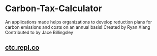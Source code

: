 # Carbon-Tax-Calculator
An applications made helps organizations to develop reduction plans for carbon emissions and costs on an annual basis!
Created by Ryan Xiang
Contributed to by Jace Billingsley

## [ctc.repl.co](https://ctc.repl.co)
